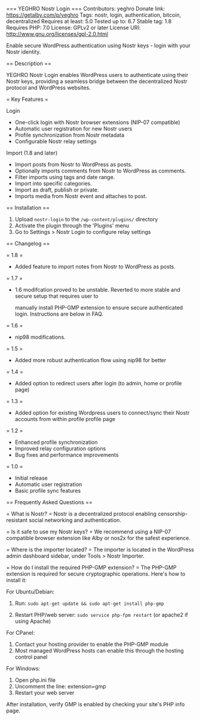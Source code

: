 === YEGHRO Nostr Login ===
Contributors: yeghro
Donate link: https://getalby.com/p/yeghro
Tags: nostr, login, authentication, bitcoin, decentralized
Requires at least: 5.0
Tested up to: 6.7
Stable tag: 1.8
Requires PHP: 7.0
License: GPLv2 or later
License URI: http://www.gnu.org/licenses/gpl-2.0.html


Enable secure WordPress authentication using Nostr keys - login with your Nostr identity.

== Description ==

YEGHRO Nostr Login enables WordPress users to authenticate using their Nostr keys, providing a seamless bridge between the decentralized Nostr protocol and WordPress websites.

= Key Features =

Login
* One-click login with Nostr browser extensions (NIP-07 compatible)
* Automatic user registration for new Nostr users
* Profile synchronization from Nostr metadata
* Configurable Nostr relay settings

Import (1.8 and later)
* Import posts from Nostr to WordPress as posts.
* Optionally imports comments from Nostr to WordPress as comments. 
* Filter imports using tags and date range.
* Import into specific categories.
* Import as draft, publish or private.
* Imports media from Nostr event and attaches to post.

== Installation ==

1. Upload `nostr-login` to the `/wp-content/plugins/` directory
2. Activate the plugin through the 'Plugins' menu
3. Go to Settings > Nostr Login to configure relay settings


== Changelog ==

= 1.8 =
* Added feature to import notes from Nostr to WordPress as posts.

= 1.7 =
* 1.6 modifcation proved to be unstable. Reverted to more stable and secure setup that requires user to 

  manually install PHP-GMP extension to ensure secure authenticated login. Instructions are below in FAQ.

= 1.6 =
* nip98 modifications.

= 1.5 =
* Added more robust authentication flow using nip98 for better

= 1.4 =
* Added option to redirect users after login (to admin, home or profile page)

= 1.3 =
* Added option for existing Wordpress users to connect/sync their Nostr accounts from within profile profile page

= 1.2 =
* Enhanced profile synchronization
* Improved relay configuration options
* Bug fixes and performance improvements

= 1.0 =
* Initial release
* Automatic user registration
* Basic profile sync features

== Frequently Asked Questions ==

= What is Nostr? =
Nostr is a decentralized protocol enabling censorship-resistant social networking and authentication.

= Is it safe to use my Nostr keys? =
We recommend using a NIP-07 compatible browser extension like Alby or nos2x for the safest experience.

= Where is the importer located? =
The importer is located in the WordPress admin dashboard sidebar, under Tools > Nostr Importer.

= How do I install the required PHP-GMP extension? =
The PHP-GMP extension is required for secure cryptographic operations. Here's how to install it:

For Ubuntu/Debian:
1. Run: `sudo apt-get update && sudo apt-get install php-gmp`

2. Restart PHP/web server: `sudo service php-fpm restart` (or apache2 if using Apache)

For CPanel:
1. Contact your hosting provider to enable the PHP-GMP module
2. Most managed WordPress hosts can enable this through the hosting control panel

For Windows:
1. Open php.ini file
2. Uncomment the line: extension=gmp
3. Restart your web server

After installation, verify GMP is enabled by checking your site's PHP info page.